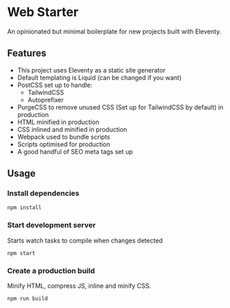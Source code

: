 # Web Starter 

An opinionated but minimal boilerplate for new projects built with Eleventy.

## Features 

- This project uses Eleventy as a static site generator
- Default templating is Liquid (can be changed if you want)
- PostCSS set up to handle:
	- TailwindCSS
	- Autoprefixer 
- PurgeCSS to remove unused CSS (Set up for TailwindCSS by default) in production
- HTML minified in production
- CSS inlined and minified in production
- Webpack used to bundle scripts
- Scripts optimised for production
- A good handful of SEO meta tags set up


## Usage

### Install dependencies

```
npm install
```

### Start development server
Starts watch tasks to compile when changes detected

```
npm start
```

### Create a production build 
Minify HTML, compress JS, inline and minify CSS.

``` 
npm run build
```


